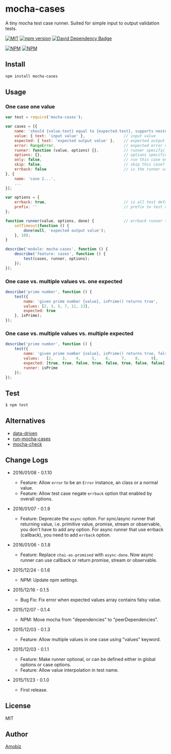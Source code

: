 # mocha-cases
A tiny mocha test case runner. Suited for simple input to output validation tests.

[![MIT](http://img.shields.io/badge/license-MIT-brightgreen.svg)](https://github.com/amobiz/mocha-cases/blob/master/LICENSE) [![npm version](https://badge.fury.io/js/mocha-cases.svg)](http://badge.fury.io/js/mocha-cases) [![David Dependency Badge](https://david-dm.org/amobiz/mocha-cases.svg)](https://david-dm.org/amobiz/mocha-cases)

[![NPM](https://nodei.co/npm/mocha-cases.png?downloads=true&downloadRank=true&stars=true)](https://nodei.co/npm/mocha-cases.png?downloads=true&downloadRank=true&stars=true) [![NPM](https://nodei.co/npm-dl/mocha-cases.png?months=6&height=3)](https://nodei.co/npm/mocha-cases/)


## Install
``` bash
npm install mocha-cases
```

## Usage

### One case one value
``` javascript
var test = require('mocha-cases');

var cases = [{
    name: 'should {value.text} equal to {expected.text}, supports nested value interpolation',
    value: { text: 'input value' },                 // input value
    expected: { text: 'expected output value' },    // expected output value
    error: RangeError,                              // expected error value, instance or class
    runner: function (value, options) {},           // runner specific to this case
    options: {},                                    // options specific to this case
    only: false,                                    // run this case only?
    skip: false,                                    // skip this case?
    errback: false                                  // is the runner using an errback (callback)?
}, {
    name: 'case 2...',
    ...
}];

var options = {
    errback: true,                                  // is all test defaults to errback?
    prefix: ''                                      // prefix to test names
};

function runner(value, options, done) {             // errback runner takes a `done` callback
    setTimeout(function () {
        done(null, 'expected output value');
    }, 10);
}

describe('module: mocha-cases', function () {
    describe('feature: cases', function () {
        test(cases, runner, options);
    });
});
```

### One case vs. multiple values vs. one expected
``` javascript
describe('prime number', function () {
    test({
        name: 'given prime number {value}, isPrime() returns true',
        values: [2, 3, 5, 7, 11, 13],
        expected: true
    }, isPrime);
});
```

### One case vs. multiple values vs. multiple expected
``` javascript
describe('prime number', function () {
    test({
        name: 'given prime number {value}, isPrime() returns true, false otherwise',
        values:   [2,    3,    4,     5,    6,     7,    8,     9],
        expected: [true, true, false, true, false, true, false, false],
        runner: isPrime
    });
});
```

## Test
``` bash
$ npm test
```

## Alternatives

 * [data-driven](https://www.npmjs.com/package/data-driven)
 * [run-mocha-cases](https://www.npmjs.com/package/run-mocha-cases)
 * [mocha-check](https://www.npmjs.com/package/mocha-check)

## Change Logs

* 2016/01/08 - 0.1.10

  * Feature: Allow `error` to be an `Error` instance, an class or a normal value.
  * Feature: Allow test case negate `errback` option that enabled by overall options.

* 2016/01/07 - 0.1.9

  * Feature: Deprecate the `async` option. For sync/async runner that returning value, i.e. primitive value, promise, stream or observable, you don't have to add any option. For async runner that use errback (callback), you need to add `errback` option.

* 2016/01/06 - 0.1.8

  * Feature: Replace `chai-as-promised` with `async-done`. Now async runner can use callback or return promise, stream or observable.

* 2015/12/24 - 0.1.6

  * NPM: Update npm settings.

* 2015/12/16 - 0.1.5

  * Bug Fix: Fix error when expected values array contains falsy value.

* 2015/12/07 - 0.1.4

  * NPM: Move mocha from "dependencies" to "peerDependencies".

* 2015/12/03 - 0.1.3

  * Feature: Allow multiple values in one case using "values" keyword.

* 2015/12/03 - 0.1.1

  * Feature: Make runner optional, or can be defined either in global options or case options.
  * Feature: Allow value interpolation in test name.

* 2015/11/23 - 0.1.0

  * First release.

## License
MIT

## Author
[Amobiz](https://github.com/amobiz)
